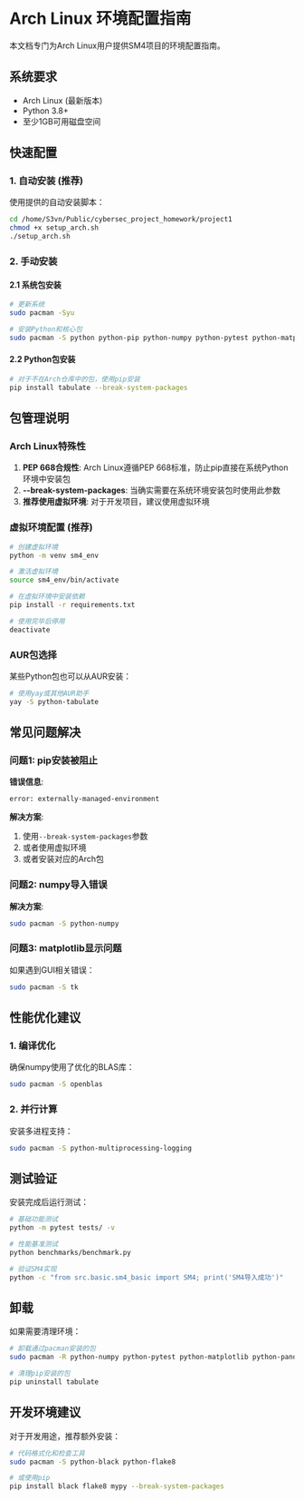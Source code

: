 # Arch Linux 环境配置指南

本文档专门为Arch Linux用户提供SM4项目的环境配置指南。

## 系统要求

- Arch Linux (最新版本)
- Python 3.8+
- 至少1GB可用磁盘空间

## 快速配置

### 1. 自动安装 (推荐)

使用提供的自动安装脚本：

```bash
cd /home/S3vn/Public/cybersec_project_homework/project1
chmod +x setup_arch.sh
./setup_arch.sh
```

### 2. 手动安装

#### 2.1 系统包安装

```bash
# 更新系统
sudo pacman -Syu

# 安装Python和核心包
sudo pacman -S python python-pip python-numpy python-pytest python-matplotlib python-pandas
```

#### 2.2 Python包安装

```bash
# 对于不在Arch仓库中的包，使用pip安装
pip install tabulate --break-system-packages
```

## 包管理说明

### Arch Linux特殊性

1. **PEP 668合规性**: Arch Linux遵循PEP 668标准，防止pip直接在系统Python环境中安装包
2. **--break-system-packages**: 当确实需要在系统环境安装包时使用此参数
3. **推荐使用虚拟环境**: 对于开发项目，建议使用虚拟环境

### 虚拟环境配置 (推荐)

```bash
# 创建虚拟环境
python -m venv sm4_env

# 激活虚拟环境
source sm4_env/bin/activate

# 在虚拟环境中安装依赖
pip install -r requirements.txt

# 使用完毕后停用
deactivate
```

### AUR包选择

某些Python包也可以从AUR安装：

```bash
# 使用yay或其他AUR助手
yay -S python-tabulate
```

## 常见问题解决

### 问题1: pip安装被阻止

**错误信息**:
```
error: externally-managed-environment
```

**解决方案**:
1. 使用`--break-system-packages`参数
2. 或者使用虚拟环境
3. 或者安装对应的Arch包

### 问题2: numpy导入错误

**解决方案**:
```bash
sudo pacman -S python-numpy
```

### 问题3: matplotlib显示问题

如果遇到GUI相关错误：
```bash
sudo pacman -S tk
```

## 性能优化建议

### 1. 编译优化

确保numpy使用了优化的BLAS库：
```bash
sudo pacman -S openblas
```

### 2. 并行计算

安装多进程支持：
```bash
sudo pacman -S python-multiprocessing-logging
```

## 测试验证

安装完成后运行测试：

```bash
# 基础功能测试
python -m pytest tests/ -v

# 性能基准测试
python benchmarks/benchmark.py

# 验证SM4实现
python -c "from src.basic.sm4_basic import SM4; print('SM4导入成功')"
```

## 卸载

如果需要清理环境：

```bash
# 卸载通过pacman安装的包
sudo pacman -R python-numpy python-pytest python-matplotlib python-pandas

# 清理pip安装的包
pip uninstall tabulate
```

## 开发环境建议

对于开发用途，推荐额外安装：

```bash
# 代码格式化和检查工具
sudo pacman -S python-black python-flake8

# 或使用pip
pip install black flake8 mypy --break-system-packages
```
